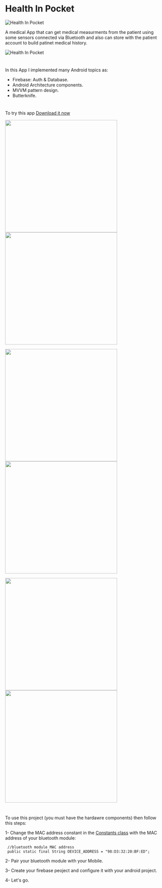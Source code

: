 # Health In Pocket

![Health In Pocket](https://github.com/IslamKhSh/HealthInPocket/blob/master/app/src/main/res/drawable-xhdpi/logo_small.9.png)

A medical App that can get medical measurments from the patient using some sensors connected via Bluetooth and also can store with the patient account to build patinet medical history.

![Health In Pocket](https://github.com/IslamKhSh/HealthInPocket/blob/master/screenshots/IMG_2538.JPG)
#
In this App I implemented many Android topics as:
  - Firebase: Auth & Database.
  - Android Architecture components.
  - MVVM pattern design.
  - Butterknife.
  #
 
 To try this app [Download it now](https://drive.google.com/open?id=1OAC88TLtTIhKu3zKumx1sQN3w5spaGeO)
 
 <img src="https://github.com/IslamKhSh/HealthInPocket/blob/master/screenshots/Login%20Screen.png" width="360">   <img src="https://github.com/IslamKhSh/HealthInPocket/blob/master/screenshots/Sign%20up%20Screen.png" width="360">
 
<img src="https://github.com/IslamKhSh/HealthInPocket/blob/master/screenshots/CheckUp%20Fragmet.png" width="360">   <img src="https://github.com/IslamKhSh/HealthInPocket/blob/master/screenshots/History%20Fragment.png" width="360">

<img src="https://github.com/IslamKhSh/HealthInPocket/blob/master/screenshots/Drawer%20Navigation.png" width="360">   <img src="https://github.com/IslamKhSh/HealthInPocket/blob/master/screenshots/Share%20item.png" width="360">
 
 #
 To use this project (you must have the hardawre components) then follow this steps:
  
  1- Change the MAC address constant in the [Constants class](https://github.com/IslamKhSh/HealthInPocket/blob/master/app/src/main/java/islamkhsh/com/healthinpocket/common/Constants.java) with the MAC address of your bluetooth module:
  
     //bluetooth module MAC address
     public static final String DEVICE_ADDRESS = "98:D3:32:20:BF:ED";
     
  2- Pair your bluetooth module with your Mobile.
  
  3- Create your firebase peoject and configure it with your android project.
  
  4- Let's go.
